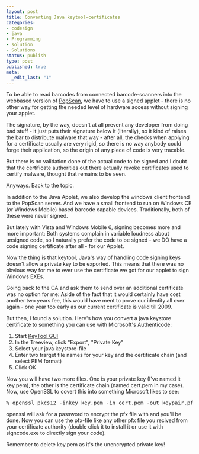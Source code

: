 ```yaml
---
layout: post
title: Converting Java keytool-certificates
categories:
- codesign
- java
- Programming
- solution
- Solutions
status: publish
type: post
published: true
meta:
  _edit_last: "1"
---
```

To be able to read barcodes from connected barcode-scanners into the webbased version of <a href="http://www.popscan.ch">PopScan</a>, we have to use a signed applet - there is no other way for getting the needed level of hardware access without signing your applet.

The signature, by the way, doesn't at all prevent any developer from doing bad stuff - it just puts their signature below it (literally), so it kind of raises the bar to distribute malware that way - after all, the checks when applying for a certificate usually are very rigid, so there is no way anybody could forge their application, so the origin of any piece of code is very tracable.

But there is no validation done of the actual code to be signed and I doubt that the certificate authorities out there actually revoke certificates used to certify malware, thought that remains to be seen.

Anyways. Back to the topic.

In addition to the Java Applet, we also develop the windows client frontend to the PopScan server. And we have a small frontend to run on Windows CE (or Windows Mobile) based barcode capable devices. Traditionally, both of these were never signed.

But lately with Vista and Windows Mobile 6, signing becomes more and more important: Both systems complain in variable loudness about unsigned code, so I naturally prefer the code to be signed - we DO have a code signing certificate after all - for our Applet.

Now the thing is that keytool, Java's way of handling code signing keys doesn't allow a private key to be exported. This means that there was no obvious way for me to ever use the certificate we got for our applet to sign Windows EXEs.

Going back to the CA and ask them to send over an additional certificate was no option for me: Aside of the fact that it would certainly have cost another two years fee, this would have ment to prove our identity all over again - one year too early as our current certificate is valid till 2009.

But then, I found a solution. Here's how you convert a java keystore certificate to something you can use with Microsoft's Authenticode:
<ol>
	<li>Start <a href="http://yellowcat1.free.fr/keytool_iui.html">KeyTool GUI</a></li>
	<li>In the Treeview, click "Export", "Private Key"</li>
	<li>Select your java keystore-file</li>
	<li>Enter two trarget file names for your key and the certificate chain (and select PEM format)</li>
	<li>Click OK</li>
</ol>
Now you will have two more files. One is your private key (I've named it key.pem), the other is the certificate chain (named cert.pem in my case). Now, use OpenSSL to covert this into something Microsoft likes to see:
<pre class="code">% openssl pkcs12 -inkey key.pem -in cert.pem -out keypair.pfx -export</pre>
openssl will ask for a password to encrypt the pfx file with and you'll be done. Now you can use the pfx-file like any other pfx file you recived from your certificate authority (double click it to install it or use it with signcode.exe to directly sign your code).

Remember to delete key.pem as it's the unencrypted private key!
